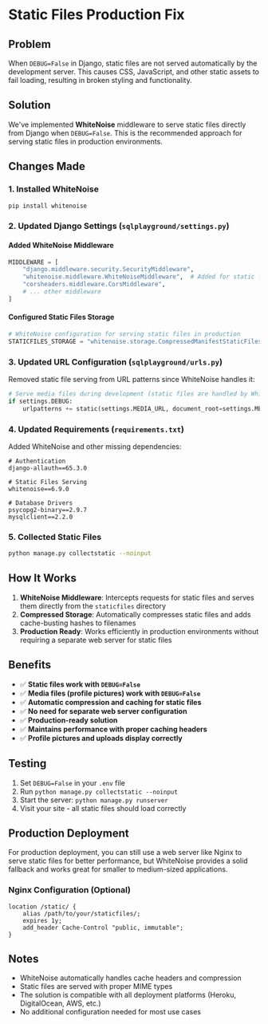 # Static Files Production Fix

## Problem
When `DEBUG=False` in Django, static files are not served automatically by the development server. This causes CSS, JavaScript, and other static assets to fail loading, resulting in broken styling and functionality.

## Solution
We've implemented **WhiteNoise** middleware to serve static files directly from Django when `DEBUG=False`. This is the recommended approach for serving static files in production environments.

## Changes Made

### 1. Installed WhiteNoise
```bash
pip install whitenoise
```

### 2. Updated Django Settings (`sqlplayground/settings.py`)

#### Added WhiteNoise Middleware
```python
MIDDLEWARE = [
    "django.middleware.security.SecurityMiddleware",
    "whitenoise.middleware.WhiteNoiseMiddleware",  # Added for static files
    "corsheaders.middleware.CorsMiddleware",
    # ... other middleware
]
```

#### Configured Static Files Storage
```python
# WhiteNoise configuration for serving static files in production
STATICFILES_STORAGE = "whitenoise.storage.CompressedManifestStaticFilesStorage"
```

### 3. Updated URL Configuration (`sqlplayground/urls.py`)
Removed static file serving from URL patterns since WhiteNoise handles it:
```python
# Serve media files during development (static files are handled by WhiteNoise)
if settings.DEBUG:
    urlpatterns += static(settings.MEDIA_URL, document_root=settings.MEDIA_ROOT)
```

### 4. Updated Requirements (`requirements.txt`)
Added WhiteNoise and other missing dependencies:
```
# Authentication
django-allauth==65.3.0

# Static Files Serving
whitenoise==6.9.0

# Database Drivers
psycopg2-binary==2.9.7
mysqlclient==2.2.0
```

### 5. Collected Static Files
```bash
python manage.py collectstatic --noinput
```

## How It Works

1. **WhiteNoise Middleware**: Intercepts requests for static files and serves them directly from the `staticfiles` directory
2. **Compressed Storage**: Automatically compresses static files and adds cache-busting hashes to filenames
3. **Production Ready**: Works efficiently in production environments without requiring a separate web server for static files

## Benefits

- ✅ **Static files work with `DEBUG=False`**
- ✅ **Media files (profile pictures) work with `DEBUG=False`**
- ✅ **Automatic compression and caching for static files**
- ✅ **No need for separate web server configuration**
- ✅ **Production-ready solution**
- ✅ **Maintains performance with proper caching headers**
- ✅ **Profile pictures and uploads display correctly**

## Testing

1. Set `DEBUG=False` in your `.env` file
2. Run `python manage.py collectstatic --noinput`
3. Start the server: `python manage.py runserver`
4. Visit your site - all static files should load correctly

## Production Deployment

For production deployment, you can still use a web server like Nginx to serve static files for better performance, but WhiteNoise provides a solid fallback and works great for smaller to medium-sized applications.

### Nginx Configuration (Optional)
```nginx
location /static/ {
    alias /path/to/your/staticfiles/;
    expires 1y;
    add_header Cache-Control "public, immutable";
}
```

## Notes

- WhiteNoise automatically handles cache headers and compression
- Static files are served with proper MIME types
- The solution is compatible with all deployment platforms (Heroku, DigitalOcean, AWS, etc.)
- No additional configuration needed for most use cases
